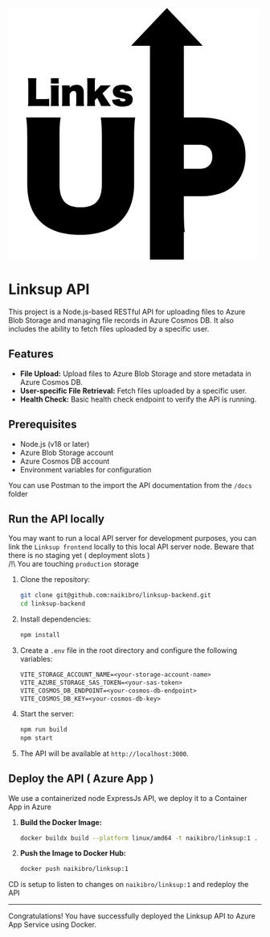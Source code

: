 ![logo](./docs/images/1.png)

# Linksup API

This project is a Node.js-based RESTful API for uploading files to Azure Blob Storage and managing file records in Azure Cosmos DB. It also includes the ability to fetch files uploaded by a specific user.

## Features

- **File Upload:** Upload files to Azure Blob Storage and store metadata in Azure Cosmos DB.
- **User-specific File Retrieval:** Fetch files uploaded by a specific user.
- **Health Check:** Basic health check endpoint to verify the API is running.

## Prerequisites

- Node.js (v18 or later)
- Azure Blob Storage account
- Azure Cosmos DB account
- Environment variables for configuration

You can use Postman to the import the API documentation from the `/docs` folder

## Run the API locally

You may want to run a local API server for development purposes, you can link the `Linksup frontend` locally to this local API server node. Beware that there is no staging yet ( deployment slots )  
/!\ You are touching `production` storage

1. Clone the repository:

   ```bash
   git clone git@github.com:naikibro/linksup-backend.git
   cd linksup-backend
   ```

2. Install dependencies:

   ```bash
   npm install
   ```

3. Create a `.env` file in the root directory and configure the following variables:

   ```
   VITE_STORAGE_ACCOUNT_NAME=<your-storage-account-name>
   VITE_AZURE_STORAGE_SAS_TOKEN=<your-sas-token>
   VITE_COSMOS_DB_ENDPOINT=<your-cosmos-db-endpoint>
   VITE_COSMOS_DB_KEY=<your-cosmos-db-key>
   ```

4. Start the server:

   ```bash
   npm run build
   npm start
   ```

5. The API will be available at `http://localhost:3000`.

## Deploy the API ( Azure App )

We use a containerized node ExpressJs API, we deploy it to a Container App in Azure

1. **Build the Docker Image:**

   ```bash
   docker buildx build --platform linux/amd64 -t naikibro/linksup:1 .   # this ensures compatibility with Azure container runners, if you build locally on Mac M3 it will fetch arm based image and fail on Azure deployment
   ```

2. **Push the Image to Docker Hub:**

   ```bash
   docker push naikibro/linksup:1
   ```

CD is setup to listen to changes on `naikibro/linksup:1` and redeploy the API

---

Congratulations! You have successfully deployed the Linksup API to Azure App Service using Docker.
